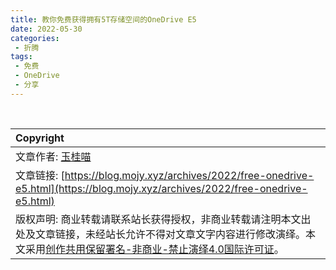```yaml
---
title: 教你免费获得拥有5T存储空间的OneDrive E5
date: 2022-05-30
categories:
 - 折腾
tags:
 - 免费
 - OneDrive
 - 分享
---
```



<br>

| Copyright |
| :-----|
| 文章作者: <a href="mailto:abcd2890000456@126.com">玉桂喵</a> |
| 文章链接: [https://blog.mojy.xyz/archives/2022/free-onedrive-e5.html](https://blog.mojy.xyz/archives/2022/free-onedrive-e5.html) |
| 版权声明: 商业转载请联系站长获得授权，非商业转载请注明本文出处及文章链接，未经站长允许不得对文章文字内容进行修改演绎。本文采用[创作共用保留署名-非商业-禁止演绎4.0国际许可证](https://creativecommons.org/licenses/by-nc-nd/4.0/)。 |
